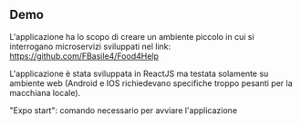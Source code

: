 ## Demo

L'applicazione ha lo scopo di creare un ambiente piccolo in cui si interrogano microservizi sviluppati nel link: https://github.com/FBasile4/Food4Help


L'applicazione è stata sviluppata in ReactJS ma testata solamente su ambiente web (Android e IOS richiedevano specifiche troppo pesanti per la macchiana locale).

"Expo start": comando necessario per avviare l'applicazione
